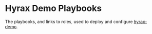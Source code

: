 Hyrax Demo Playbooks
====================

The playbooks, and links to roles, used to deploy and configure [hyrax-demo][hd].

[hd]: https://github.com/ucsdlib/hyrax-demo "A repository for testing hyrax releases"
